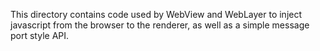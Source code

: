 This directory contains code used by WebView and WebLayer to inject
javascript from the browser to the renderer, as well as a simple message
port style API.
